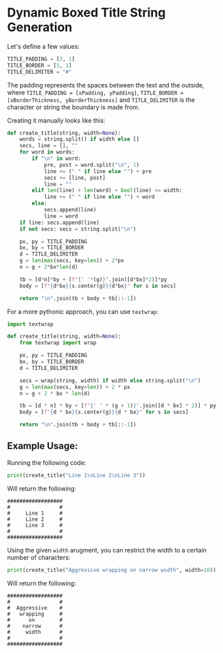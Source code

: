 # Dynamic Boxed Title String Generation

Let's define a few values:

```python
TITLE_PADDING = [3, 1]
TITLE_BORDER = [3, 1]
TITLE_DELIMITER = "#"
```

The padding represents the spaces between the text and the outside, where `TITLE_PADDING = [xPadding, yPadding]`, `TITLE_BORDER = [xBorderThickness, yBorderThickness]` and `TITLE_DELIMITER` is the character or string the boundary is made from.

Creating it manually looks like this:

```python
def create_title(string, width=None):
    words = string.split() if width else []
    secs, line = [], ""
    for word in words:
        if "\n" in word:
            pre, post = word.split("\n", 1)
            line += (" " if line else "") + pre
            secs += [line, post]
            line = ""
        elif len(line) + len(word) + bool(line) <= width:
            line += (" " if line else "") + word
        else:
            secs.append(line)
            line = word
    if line: secs.append(line)
    if not secs: secs = string.split("\n")

    px, py = TITLE_PADDING
    bx, by = TITLE_BORDER
    d = TITLE_DELIMITER
    g = len(max(secs, key=len)) + 2*px
    n = g + 2*bx*len(d)

    tb = [d*n]*by + [f"{' '*(g)}".join([d*bx]*2)]*py
    body = [f"{d*bx}{s.center(g)}{d*bx}" for s in secs]

    return "\n".join(tb + body + tb[::-1])
```

For a more pythonic approach, you can use `textwrap`:

```py
import textwrap

def create_title(string, width=None):
    from textwrap import wrap

    px, py = TITLE_PADDING
    bx, by = TITLE_BORDER
    d = TITLE_DELIMITER

    secs = wrap(string, width) if width else string.split("\n")
    g = len(max(secs, key=len)) + 2 * px
    n = g + 2 * bx * len(d)

    tb = [d * n] * by + [f"{' ' * (g + 1)}".join([d * bx] * 2)] * py
    body = [f"{d * bx}{s.center(g)}{d * bx}" for s in secs]

    return "\n".join(tb + body + tb[::-1])
```

## Example Usage:

Running the following code:

```python
print(create_title("Line 1\nLine 2\nLine 3"))
```

Will return the following:

```plaintext
##################
#                #
#     Line 1     #
#     Line 2     #
#     Line 3     #
#                #
##################
```

Using the given `width` arugment, you can restrict the width to a certain number of characters:

```python
print(create_title("Aggressive wrapping on narrow width", width=10))
```

Will return the following:

```plaintext
##################
#                #
#  Aggressive    #
#   wrapping     #
#      on        #
#    narrow      #
#     width      #
#                #
##################
```